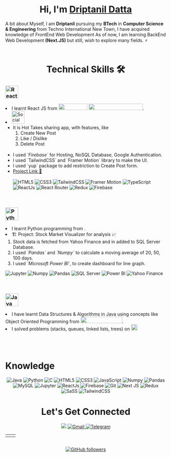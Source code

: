 <h1 align="center" >Hi, I'm <a href="https://twitter.com/DriptanilDatta" target="_blank"> Driptanil Datta </a></h1>

A bit about Myself, I am <b>Driptanil</b> pursuing my <b>BTech</b> in <b>Computer Science & Engineering</b> from Techno International New Town, I have acquired knowledge of FrontEnd Web Development As of now, I am learning BackEnd Web Development <b>(Next.JS) </b> but still, wish to explore many fields. ⚡
<br>
<br>

<h1 align="center">Technical Skills 🛠</h1>

<!-- REACT -->
<div>
  <h3><img alt="ReactJs" height="40" src="https://img.shields.io/badge/React-20232A?style=for-the-badge&logo=react&logoColor=61DAFB" /></h3>
  <li>I learnt React JS from 
  <a href="https://www.youtube.com/playlist?list=PLpPqplz6dKxW5ZfERUPoYTtNUNvrEebAR">
  <img width="90" height="20"src="https://img.shields.io/badge/Pedro_Tech-FF0000?style=for-the-badge&logo=youtube&logoColor=white"></a>
  <a href="https://www.udemy.com/course/react-redux/">
  <img width="170" height="20"src="https://img.shields.io/badge/Modern_React_with_Redux-58287F?style=for-the-badge&logo=Udemy&logoColor=white"></a>.
  
  <br>

<li> <a href="https://social-hot-takes.web.app/" >   <img height="40" alt="Social Media (CRUD) Web Application" src="https://img.shields.io/badge/Social_Media_(CRUD)_Web_Application-282A3A?style=for-the-badge" ></a>

<br>
<ul>
  <li> It is Hot Takes sharing app, with features, like 
  <ol>
  <li> Create New Post
  <li> Like / Dislike
  <li> Delete Post
  </ol>

  <br>
    <li> I used <i>`Firebase`</i> for Hosting, NoSQL Database, Google Authentication.
    <li> I used `TailwindCSS` and `Framer Motion` library to make the UI.
    <li> I used `yup` package to add restriction to Create Post form.
    <li><a href="https://social-hot-takes.web.app/">Project Link 🔗</a>
      

<br>
       
  <br>
  <img alt="HTML5" src="https://img.shields.io/badge/html5-%23E34F26.svg?&style=for-the-badge&logo=html5&logoColor=white" />
 <img alt="CSS3" src="https://img.shields.io/badge/css3-%231572B6.svg?&style=for-the-badge&logo=css3&logoColor=white" />
  <img alt="TailwindCSS" src="https://img.shields.io/badge/tailwindcss-%2338B2AC.svg?style=for-the-badge&logo=tailwind-css&logoColor=white"/>
  <img alt="Framer Motion" src="https://img.shields.io/badge/Framer_Motion-black?style=for-the-badge&logo=framer&logoColor=blue" >
<img alt="TypeScript" src="https://img.shields.io/badge/typescript-%23007ACC.svg?style=for-the-badge&logo=typescript&logoColor=white">
<img alt="ReactJs" src="https://img.shields.io/badge/React-20232A?style=for-the-badge&logo=react&logoColor=61DAFB" />
<img alt="React Router" src="https://img.shields.io/badge/React_Router-CA4245?style=for-the-badge&logo=react-router&logoColor=white">
 <img alt="Redux" src="https://img.shields.io/badge/redux-%23593d88.svg?style=for-the-badge&logo=redux&logoColor=white"/>
<img alt="Firebase" src="https://img.shields.io/badge/firebase-ffca28?style=for-the-badge&logo=firebase&logoColor=black" />
  </ul>
</ul>
</div>

<br>

<div>
  <h3>
      <img alt="Python" height="40" src="https://img.shields.io/badge/python-%2314354C.svg?style=for-the-badge&logo=python&logoColor=white" /> 
  </h3>
  <li>I learnt Python programming from .

  <br>
  <li>🏗️ Project: Stock Market Visualizer for analysis 📈
  
  <br>
  <ol>
  <li> Stock data is fetched from Yahoo Finance and in added to SQL Server Database. 
  <li>I used <i>`Pandas`</i> and <i>`Numpy`</i> to calculate a moving average of 20, 50, 100 days. 
  <li> I used <i>`Microsoft Power BI`</i>, to create dashboard for line graph.
  </ol>
  <p>
  <img alt="Jupyter" src="https://img.shields.io/badge/Jupyter-F37626.svg?&style=for-the-badge&logo=Jupyter&logoColor=white" />
  <img alt="Numpy" src="https://img.shields.io/badge/Numpy-777BB4?style=for-the-badge&logo=numpy&logoColor=white" />
  <img alt="Pandas" src="https://img.shields.io/badge/Pandas-2C2D72?style=for-the-badge&logo=pandas&logoColor=white" />
  <img alt="SQL Server" src="https://img.shields.io/badge/SQL_Server-CC2927?style=for-the-badge&logo=microsoft-sql-server&logoColor=white">
  <img alt="Power BI" src="https://img.shields.io/badge/Power_BI-FEAA2D?style=for-the-badge&logo=deezer&logoColor=white">
  <img alt="Yahoo Finance" src="https://img.shields.io/badge/Yahoo_FInance-543DE0?style=for-the-badge&logo=yahoo&logoColor=white" >
  </p>
</div>

<br>
<!-- JAVA -->
<div><h3><img alt="Java" height="40" src="https://img.shields.io/badge/Java-ED8B00?style=for-the-badge&logo=java&logoColor=black" /> </h3>
<li>I have learnt Data Structures & Algorithms in Java using concepts like Object Oriented Programming from <a href="https://www.youtube.com/playlist?list=PLpPqplz6dKxW5ZfERUPoYTtNUNvrEebAR">
  <img width="130" height="20"src="https://img.shields.io/badge/Kunal_Kushwaha-FF0000?style=for-the-badge&logo=youtube&logoColor=white"></a>.
<li>I solved problems (stacks, queues, linked lists, trees) on <a href = "https://leetcode.com/driptanil/"> <img  height="20" src="https://img.shields.io/badge/-LeetCode-FFA116?style=for-the-badge&logo=LeetCode&logoColor=black"></a>
</div>
<br>
<!-- ![TypeScript](https://img.shields.io/badge/typescript-%23007ACC.svg?style=for-the-badge&logo=typescript&logoColor=white) -->

<br>
<br>
<h1>Knowledge </h1>

<div align="center">
<p align="center"> 
 <img alt="Java" src="https://img.shields.io/badge/java-%23ED8B00.svg?&style=for-the-badge&logo=java&logoColor=white" />
 <img alt="Python" src="https://img.shields.io/badge/python-%2314354C.svg?style=for-the-badge&logo=python&logoColor=white"/>
<img alt="C" src="https://img.shields.io/badge/c-%2300599C.svg?&style=for-the-badge&logo=c&logoColor=white" />
<img alt="HTML5" src="https://img.shields.io/badge/html5-%23E34F26.svg?&style=for-the-badge&logo=html5&logoColor=white" />
 <img alt="CSS3" src="https://img.shields.io/badge/css3-%231572B6.svg?&style=for-the-badge&logo=css3&logoColor=white" />
 <img alt="JavaScript" src="https://img.shields.io/badge/javascript-%23323330.svg?&style=for-the-badge&logo=javascript&logoColor=%23F7DF1E" />
 <img alt="Numpy" src="https://img.shields.io/badge/Numpy-777BB4?style=for-the-badge&logo=numpy&logoColor=white" />
 <img alt="Pandas" src="https://img.shields.io/badge/Pandas-2C2D72?style=for-the-badge&logo=pandas&logoColor=white" />
 <img alt="MySQL" src="https://img.shields.io/badge/MySQL-00000F?style=for-the-badge&logo=mysql&logoColor=white" />
    <img alt="Jupyter" src="https://img.shields.io/badge/Jupyter-F37626.svg?&style=for-the-badge&logo=Jupyter&logoColor=white" />
    <img alt="ReactJs" src="https://img.shields.io/badge/React-20232A?style=for-the-badge&logo=react&logoColor=61DAFB" />
    <img alt="Firebase" src="https://img.shields.io/badge/firebase-ffca28?style=for-the-badge&logo=firebase&logoColor=black" />
    <img alt="Git" src="https://img.shields.io/badge/Git-F05032?style=for-the-badge&logo=git&logoColor=white" />
   <img alt="Next JS" src="https://img.shields.io/badge/Next-black?style=for-the-badge&logo=next.js&logoColor=white"/>
   <img alt="Redux" src="https://img.shields.io/badge/redux-%23593d88.svg?style=for-the-badge&logo=redux&logoColor=white"/>
    <img alt="SaSS" src="https://img.shields.io/badge/SASS-hotpink.svg?style=for-the-badge&logo=SASS&logoColor=white"/>
   <img alt="TailwindCSS" src="https://img.shields.io/badge/tailwindcss-%2338B2AC.svg?style=for-the-badge&logo=tailwind-css&logoColor=white"/>
</p>

 <h1 align="center">Let's Get Connected</h1>

<div align="center">

<a href="https://twitter.com/DriptanilDatta" target="_blank"><img src="https://img.shields.io/badge/twitter-%2300acee.svg?&style=for-the-badge&logo=twitter&logoColor=white&alt=twitter" /></a>
<a href="mailto:driprecovery@gmail.com"><img  alt="Gmail" src="https://img.shields.io/badge/Gmail-D14836?style=for-the-badge&logo=gmail&logoColor=white" />
<a  href="https://t.me/driptanil"><img alt=" Telegram" src="https://img.shields.io/badge/Telegram-2CA5E0?style=for-the-badge&logo=telegram&logoColor=white"></a>

<!-- <a  href="https://discord.com/users/758681549993541684"><img alt=" Discord" src="https://img.shields.io/badge/Discord-7289DA?style=for-the-badge&logo=discord&logoColor=white"> -->
<!-- <a  href="" target="_blank"><img alt="LinkedIn" src="https://img.shields.io/badge/linkedin%20-%230077B5.svg?&style=for-the-badge&logo=linkedin&logoColor=white" /></a> -->
</a>

</div>
   
<table>
  <tr>

<td><img src="https://github-readme-stats.vercel.app/api?username=driptanil&include_all_commits=true&count_private=true&show_icons=true&line_height=20&title_color=7A7ADB&icon_color=2234AE&text_color=D3D3D3&bg_color=0,000000,130F40" alt="" />
    <td><img src="https://github-readme-stats.vercel.app/api/top-langs?username=driptanil&show_icons=true&locale=en&layout=compact&title_color=7A7ADB&icon_color=2234AE&text_color=D3D3D3&bg_color=0,000000,130F40" alt="" /></td>
  </tr>
</table>

<div align="center">
<p><img align="center" src="https://github-readme-streak-stats.herokuapp.com/?user=driptanil&theme=dark" alt="" /></p>
  </div>

[![GitHub followers](https://img.shields.io/github/followers/driptanil.svg?style=social&label=Follow)](https://github.com/driptanil?tab=followers)
